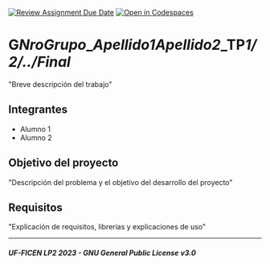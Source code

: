 [![Review Assignment Due Date](https://classroom.github.com/assets/deadline-readme-button-24ddc0f5d75046c5622901739e7c5dd533143b0c8e959d652212380cedb1ea36.svg)](https://classroom.github.com/a/LcojlfsQ)
[![Open in Codespaces](https://classroom.github.com/assets/launch-codespace-7f7980b617ed060a017424585567c406b6ee15c891e84e1186181d67ecf80aa0.svg)](https://classroom.github.com/open-in-codespaces?assignment_repo_id=12451499)
# G***NroGrupo***_***Apellido1******Apellido2***_TP***1/2/../Final***
  "Breve descripción del trabajo"

## Integrantes
- Alumno 1
- Alumno 2

## Objetivo del proyecto
"Descripción del problema y el objetivo del desarrollo del proyecto"

## Requisitos
"Explicación de requisitos, librerias y explicaciones de uso"

---
##### UF-FICEN LP2 2023 - GNU General Public License v3.0
